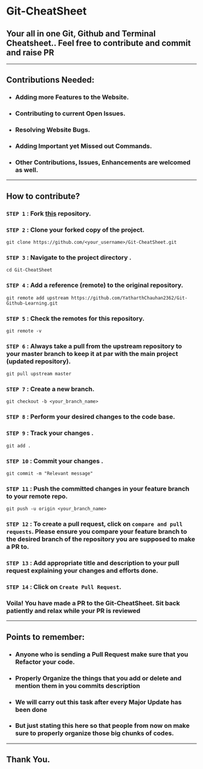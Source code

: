 # Git-CheatSheet

## Your all in one Git, Github and Terminal Cheatsheet.. Feel free to contribute and commit and raise PR

---

## Contributions Needed:

- ### Adding more Features to the Website.
- ### Contributing to current Open Issues.
- ### Resolving Website Bugs.
- ### Adding Important yet Missed out Commands.
- ### Other Contributions, Issues, Enhancements are welcomed as well.

---

## How to contribute?

### `STEP 1` : Fork [this](https://github.com/YatharthChauhan2362/Git-Github-Learning.git) repository.

### `STEP 2` : Clone your forked copy of the project.

```
git clone https://github.com/<your_username>/Git-CheatSheet.git
```

### `STEP 3` : Navigate to the project directory .

```
cd Git-CheatSheet
```

### `STEP 4` : Add a reference (remote) to the original repository.

```
git remote add upstream https://github.com/YatharthChauhan2362/Git-Github-Learning.git
```

### `STEP 5` : Check the remotes for this repository.

```
git remote -v
```

### `STEP 6` : Always take a pull from the upstream repository to your master branch to keep it at par with the main project (updated repository).

```
git pull upstream master
```

### `STEP 7` : Create a new branch.

```
git checkout -b <your_branch_name>
```

### `STEP 8` : Perform your desired changes to the code base.

### `STEP 9` : Track your changes .

```
git add .
```

### `STEP 10` : Commit your changes .

```
git commit -m "Relevant message"
```

### `STEP 11` : Push the committed changes in your feature branch to your remote repo.

```
git push -u origin <your_branch_name>
```

### `STEP 12` : To create a pull request, click on `compare and pull requests`. Please ensure you compare your feature branch to the desired branch of the repository you are supposed to make a PR to.

### `STEP 13` : Add appropriate title and description to your pull request explaining your changes and efforts done.

### `STEP 14` : Click on `Create Pull Request`.

### Voila! You have made a PR to the Git-CheatSheet. Sit back patiently and relax while your PR is reviewed

---

## Points to remember:

- ### Anyone who is sending a Pull Request make sure that you Refactor your code.
- ### Properly Organize the things that you add or delete and mention them in you commits description
- ### We will carry out this task after every Major Update has been done
- ### But just stating this here so that people from now on make sure to properly organize those big chunks of codes.

---

## Thank You.
